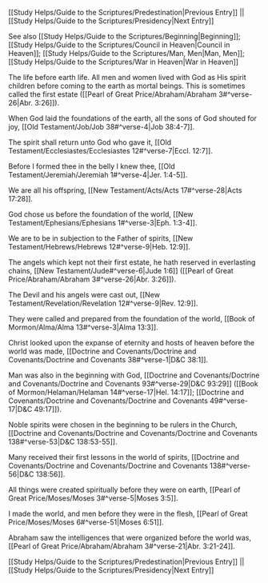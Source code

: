 [[Study Helps/Guide to the Scriptures/Predestination|Previous Entry]]  ||  [[Study Helps/Guide to the Scriptures/Presidency|Next Entry]]

 See also [[Study Helps/Guide to the Scriptures/Beginning|Beginning]]; [[Study Helps/Guide to the Scriptures/Council in Heaven|Council in Heaven]]; [[Study Helps/Guide to the Scriptures/Man, Men|Man, Men]]; [[Study Helps/Guide to the Scriptures/War in Heaven|War in Heaven]]

 The life before earth life. All men and women lived with God as His spirit children before coming to the earth as mortal beings. This is sometimes called the first estate ([[Pearl of Great Price/Abraham/Abraham 3#^verse-26|Abr. 3:26]]).

 When God laid the foundations of the earth, all the sons of God shouted for joy, [[Old Testament/Job/Job 38#^verse-4|Job 38:4-7]].

 The spirit shall return unto God who gave it, [[Old Testament/Ecclesiastes/Ecclesiastes 12#^verse-7|Eccl. 12:7]].

 Before I formed thee in the belly I knew thee, [[Old Testament/Jeremiah/Jeremiah 1#^verse-4|Jer. 1:4-5]].

 We are all his offspring, [[New Testament/Acts/Acts 17#^verse-28|Acts 17:28]].

 God chose us before the foundation of the world, [[New Testament/Ephesians/Ephesians 1#^verse-3|Eph. 1:3-4]].

 We are to be in subjection to the Father of spirits, [[New Testament/Hebrews/Hebrews 12#^verse-9|Heb. 12:9]].

 The angels which kept not their first estate, he hath reserved in everlasting chains, [[New Testament/Jude#^verse-6|Jude 1:6]] ([[Pearl of Great Price/Abraham/Abraham 3#^verse-26|Abr. 3:26]]).

 The Devil and his angels were cast out, [[New Testament/Revelation/Revelation 12#^verse-9|Rev. 12:9]].

 They were called and prepared from the foundation of the world, [[Book of Mormon/Alma/Alma 13#^verse-3|Alma 13:3]].

 Christ looked upon the expanse of eternity and hosts of heaven before the world was made, [[Doctrine and Covenants/Doctrine and Covenants/Doctrine and Covenants 38#^verse-1|D&C 38:1]].

 Man was also in the beginning with God, [[Doctrine and Covenants/Doctrine and Covenants/Doctrine and Covenants 93#^verse-29|D&C 93:29]] ([[Book of Mormon/Helaman/Helaman 14#^verse-17|Hel. 14:17]]; [[Doctrine and Covenants/Doctrine and Covenants/Doctrine and Covenants 49#^verse-17|D&C 49:17]]).

 Noble spirits were chosen in the beginning to be rulers in the Church, [[Doctrine and Covenants/Doctrine and Covenants/Doctrine and Covenants 138#^verse-53|D&C 138:53-55]].

 Many received their first lessons in the world of spirits, [[Doctrine and Covenants/Doctrine and Covenants/Doctrine and Covenants 138#^verse-56|D&C 138:56]].

 All things were created spiritually before they were on earth, [[Pearl of Great Price/Moses/Moses 3#^verse-5|Moses 3:5]].

 I made the world, and men before they were in the flesh, [[Pearl of Great Price/Moses/Moses 6#^verse-51|Moses 6:51]].

 Abraham saw the intelligences that were organized before the world was, [[Pearl of Great Price/Abraham/Abraham 3#^verse-21|Abr. 3:21-24]].

[[Study Helps/Guide to the Scriptures/Predestination|Previous Entry]]  ||  [[Study Helps/Guide to the Scriptures/Presidency|Next Entry]]